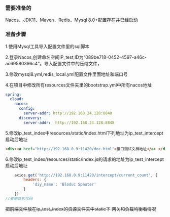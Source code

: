 ### 需要准备的

Nacos、JDK11、Maven、Redis、Mysql 8.0+配置存在并已经启动

### 准备步骤

1.使用Mysql工具导入配置文件里的sql脚本

2.登录Nacos,创建命名空间IP_test,ID为“089be718-0452-4597-a46c-ac69580396c4”。导入配置文件中的压缩文件，

3.修改mysql8.yml,redis_local.yml配置文件里面地址和端口号

4.在项目中修改所有resources文件夹里的bootstrap.yml中所有nacos地址

```yaml
spring:
  cloud:
    nacos:
      config:
        server-addr: http://192.168.24.128:8848
      discovery:
        server-addr:  http://192.168.24.128:8848
```
5.修改ip_test_index中resources/static/index.html下列地址为ip_test_intercept启动后地址

```html
<div><a href="http://192.168.0.9:11420/doc.html">接口测试文档地址</a> </div>
```
6.修改ip_test_index/resources/static/index.js的请求的地址为ip_test_intercept启动后地址

```js
    axios.get('http://192.168.0.9:11420/intercept/current_count', {
        headers: {
            'diy_name': 'Bloduc Spauter'
        }
    })
//省略其它代码
```

~~把前端文件放在ip_test_index的资源文件夹中static下~~
~~网关和负载均衡看情况~~
